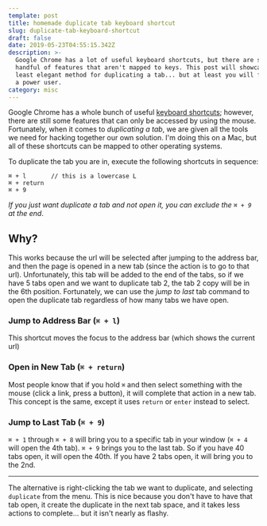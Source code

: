 ```yaml
---
template: post
title: homemade duplicate tab keyboard shortcut
slug: duplicate-tab-keyboard-shortcut
draft: false
date: 2019-05-23T04:55:15.342Z
description: >-
  Google Chrome has a lot of useful keyboard shortcuts, but there are still a
  handful of features that aren't mapped to keys. This post will showcase the
  least elegant method for duplicating a tab... but at least you will feel like
  a power user.
category: misc
---
```

Google Chrome has a whole bunch of useful [keyboard shortcuts](https://support.google.com/chrome/answer/157179); however, there are still some features that can only be accessed by using the mouse. Fortunately, when it comes to _duplicating a tab_, we are given all the tools we need for hacking together our own solution. I'm doing this on a Mac, but all of these shortcuts can be mapped to other operating systems.

To duplicate the tab you are in, execute the following shortcuts in sequence:

```
⌘ + l       // this is a lowercase L
⌘ + return
⌘ + 9
```
_If you just want duplicate a tab and not open it, you can exclude the `⌘ + 9` at the end_.

## Why?
This works because the url will be selected after jumping to the address bar, and then the page is opened in a new tab (since the action is to go to that url). Unfortunately, this tab will be added to the end of the tabs, so if we have 5 tabs open and we want to duplicate tab 2, the tab 2 copy will be in the 6th position. Fortunately, we can use the _jump to last_ tab command to open the duplicate tab regardless of how many tabs we have open.

### Jump to Address Bar (`⌘ + l`)
This shortcut moves the focus to the address bar (which shows the current url)

### Open in New Tab (`⌘ + return`)
Most people know that if you hold `⌘` and then select something with the mouse (click a link, press a button), it will complete that action in a new tab. This concept is the same, except it uses `return` or `enter` instead to select.

### Jump to Last Tab (`⌘ + 9`)
`⌘ + 1` through `⌘ + 8` will bring you to a specific tab in your window (`⌘ + 4` will open the 4th tab). `⌘ + 9` brings you to the last tab. So if you have 40 tabs open, it will open the 40th. If you have 2 tabs open, it will bring you to the 2nd.

- - -

The alternative is right-clicking the tab we want to duplicate, and selecting `duplicate` from the menu. This is nice because you don't have to have that tab open, it create the duplicate in the next tab space, and it takes less actions to complete... but it isn't nearly as flashy.

